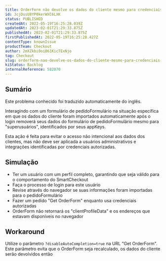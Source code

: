 ```yaml
---
title: OrderForm não devolve os dados do cliente mesmo para credenciais autorizadas
id: JcjDusU8YP0kerWXC6LXK
status: PUBLISHED
createdAt: 2022-05-19T16:25:28.039Z
updatedAt: 2023-02-01T21:29:33.875Z
publishedAt: 2023-02-01T21:29:33.875Z
firstPublishedAt: 2022-05-19T16:25:28.427Z
contentType: knownIssue
productTeam: Checkout
author: 2mXZkbi0oi061KicTExNjo
tag: Checkout
slug: orderform-nao-devolve-os-dados-do-cliente-mesmo-para-credenciais-autorizadas
kiStatus: Backlog
internalReference: 582070
---
```


## Sumário

<div class="alert alert-info">
  <p>Este problema conhecido foi traduzido automaticamente do inglês.</p>
</div>


Interagindo com um formulário de pedidoFormulário na situação específica em que os dados do cliente foram importados automaticamente após o login removerá seus dados do formulário de pedidoFormulário mesmo para "superusuários", identificados por seus appKeys.

Esta ação é feita para evitar o acesso não intencional aos dados dos clientes, mas não deve ser aplicada a usuários administrativos e integrações identificadas por credenciais autorizadas.


##

## Simulação



- Ter um usuário com um perfil completo, garantindo que seja válido para o comportamento do SmartCheckout
- Faça o processo de login para este usuário
- Revise através do navegador se suas informações foram importadas para o pedidoFormulário
- Fazer um pedido "Get OrderForm" enquanto usa credenciais autorizadas
- OrderForm não retornará os "clientProfileData" e os endereços que estavam disponíveis no navegador


##

## Workaround


Utilize o parâmetro `?disableAutoCompletion=true` na URL "Get OrderForm". Este parâmetro evita que o OrderForm seja recalculado, os dados do cliente serão devolvidos então




